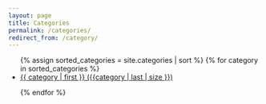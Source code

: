 ```yaml
---
layout: page
title: Categories
permalink: /categories/
redirect_from: /category/
---
```



<ul>
{% assign sorted_categories = site.categories | sort  %}
{% for category  in sorted_categories %}

<li><a href="/categories/{{ category | first }}">{{ category | first }} ({{category | last | size }})</a></li>

{% endfor %}

</ul>
